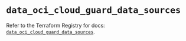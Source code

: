 # `data_oci_cloud_guard_data_sources`

Refer to the Terraform Registry for docs: [`data_oci_cloud_guard_data_sources`](https://registry.terraform.io/providers/oracle/oci/6.18.0/docs/data-sources/cloud_guard_data_sources).

